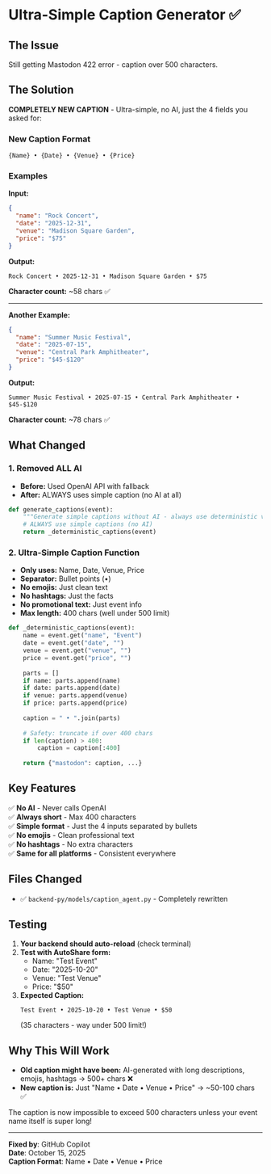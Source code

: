 # Ultra-Simple Caption Generator ✅

## The Issue
Still getting Mastodon 422 error - caption over 500 characters.

## The Solution
**COMPLETELY NEW CAPTION** - Ultra-simple, no AI, just the 4 fields you asked for:

### New Caption Format
```
{Name} • {Date} • {Venue} • {Price}
```

### Examples

**Input:**
```json
{
  "name": "Rock Concert",
  "date": "2025-12-31",
  "venue": "Madison Square Garden",
  "price": "$75"
}
```

**Output:**
```
Rock Concert • 2025-12-31 • Madison Square Garden • $75
```

**Character count:** ~58 chars ✅

---

**Another Example:**
```json
{
  "name": "Summer Music Festival",
  "date": "2025-07-15",
  "venue": "Central Park Amphitheater",
  "price": "$45-$120"
}
```

**Output:**
```
Summer Music Festival • 2025-07-15 • Central Park Amphitheater • $45-$120
```

**Character count:** ~78 chars ✅

## What Changed

### 1. Removed ALL AI
- **Before:** Used OpenAI API with fallback
- **After:** ALWAYS uses simple caption (no AI at all)

```python
def generate_captions(event):
    """Generate simple captions without AI - always use deterministic version."""
    # ALWAYS use simple captions (no AI)
    return _deterministic_captions(event)
```

### 2. Ultra-Simple Caption Function
- **Only uses:** Name, Date, Venue, Price
- **Separator:** Bullet points (•)
- **No emojis:** Just clean text
- **No hashtags:** Just the facts
- **No promotional text:** Just event info
- **Max length:** 400 chars (well under 500 limit)

```python
def _deterministic_captions(event):
    name = event.get("name", "Event")
    date = event.get("date", "")
    venue = event.get("venue", "")
    price = event.get("price", "")
    
    parts = []
    if name: parts.append(name)
    if date: parts.append(date)
    if venue: parts.append(venue)
    if price: parts.append(price)
    
    caption = " • ".join(parts)
    
    # Safety: truncate if over 400 chars
    if len(caption) > 400:
        caption = caption[:400]
    
    return {"mastodon": caption, ...}
```

## Key Features

✅ **No AI** - Never calls OpenAI  
✅ **Always short** - Max 400 characters  
✅ **Simple format** - Just the 4 inputs separated by bullets  
✅ **No emojis** - Clean professional text  
✅ **No hashtags** - No extra characters  
✅ **Same for all platforms** - Consistent everywhere  

## Files Changed
- ✅ `backend-py/models/caption_agent.py` - Completely rewritten

## Testing

1. **Your backend should auto-reload** (check terminal)
2. **Test with AutoShare form:**
   - Name: "Test Event"
   - Date: "2025-10-20"
   - Venue: "Test Venue"
   - Price: "$50"
3. **Expected Caption:**
   ```
   Test Event • 2025-10-20 • Test Venue • $50
   ```
   (35 characters - way under 500 limit!)

## Why This Will Work

- **Old caption might have been:** AI-generated with long descriptions, emojis, hashtags → 500+ chars ❌
- **New caption is:** Just "Name • Date • Venue • Price" → ~50-100 chars ✅

The caption is now impossible to exceed 500 characters unless your event name itself is super long!

---
**Fixed by**: GitHub Copilot  
**Date**: October 15, 2025  
**Caption Format**: Name • Date • Venue • Price
